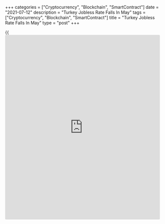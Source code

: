 +++
categories = ["Cryptocurrency", "Blockchain", "SmartContract"]
date = "2021-07-12"
description = "Turkey Jobless Rate Falls In May"
tags = ["Cryptocurrency", "Blockchain", "SmartContract"]
title = "Turkey Jobless Rate Falls In May"
type = "post"
+++

{{<iframe id="large-banner" src="https://www.bounty.group/#slide=18.0" width="100%" height="600" scrolling="no" style="border: 0px solid rgb(216, 221, 230); border-radius: 3px;">}}

Turkey's jobless rate decreased in May, data from the Turkish
Statistical Institute showed on Monday.

On an unadjusted basis, the jobless rate fell to 12.4 percent in May
from 12.9 percent in April.

The seasonally adjusted unemployment rate increased marginally to 13.2
percent in May from 13.5 percent in the same month last year. In April,
unemployment rate was 13.8 percent.

The number of unemployed persons rose to 4.237 million in May from 3.983
million in the same month last year.

The youth unemployment rate, which applies to the 15 to 24 age group,
was 24.0 percent in May.

For comments and feedback [contact](https://www.playgroundfx.com/contact/): editorial@rtt[news](https://www.letsplayfx.com/blog/forex-news-website/).com

[Economic News][1]

 **What parts of the world are seeing the best (and worst) economic
performances lately? Click[here][2] to check out our [Econ Scorecard][2]
and find out! See up-to-the-moment [ranking](https://www.playgroundfx.com/blog/crypto-exchange-ranking/)s for the best and worst
performers in [GDP][3], [unemployment rate][4], [inflation][5] and much
more.**

   1. www.rtt[news](https://www.letsplayfx.com/blog/forex-news-website/).com/Content/EconomicNews.aspx
   2. www.rtt[news](https://www.letsplayfx.com/blog/forex-news-website/).com/economic-scorecard/world-rank/unemployment-rate/highest-performance.aspx
   3. www.rtt[news](https://www.letsplayfx.com/blog/forex-news-website/).com/economic-scorecard/world-rank/GDP/highest-performance.aspx
   4. www.rtt[news](https://www.letsplayfx.com/blog/forex-news-website/).com/economic-scorecard/world-rank/unemployment-rate/lowest-performance.aspx
   5. www.rtt[news](https://www.letsplayfx.com/blog/forex-news-website/).com/economic-scorecard/world-rank/CPI/highest-performance.aspx